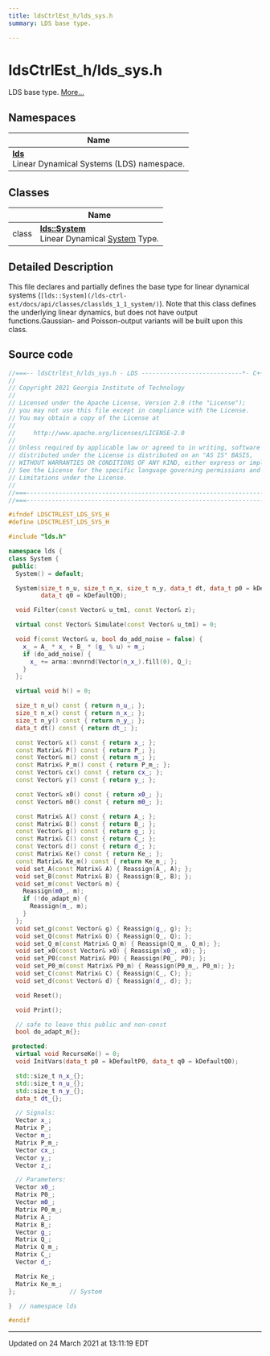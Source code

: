 ```yaml
---
title: ldsCtrlEst_h/lds_sys.h
summary: LDS base type. 

---
```


# ldsCtrlEst_h/lds_sys.h

LDS base type.  [More...](#detailed-description)



## Namespaces

| Name           |
| -------------- |
| **[lds](/lds-ctrl-est/docs/api/namespaces/namespacelds/)** <br>Linear Dynamical Systems (LDS) namespace.  |

## Classes

|                | Name           |
| -------------- | -------------- |
| class | **[lds::System](/lds-ctrl-est/docs/api/classes/classlds_1_1_system/)** <br>Linear Dynamical [System]() Type.  |

## Detailed Description



This file declares and partially defines the base type for linear dynamical systems (`[lds::System](/lds-ctrl-est/docs/api/classes/classlds_1_1_system/)`). Note that this class defines the underlying linear dynamics, but does not have output functions.Gaussian- and Poisson-output variants will be built upon this class. 





## Source code

```cpp
//===-- ldsCtrlEst_h/lds_sys.h - LDS ----------------------------*- C++ -*-===//
//
// Copyright 2021 Georgia Institute of Technology
//
// Licensed under the Apache License, Version 2.0 (the "License");
// you may not use this file except in compliance with the License.
// You may obtain a copy of the License at
//
//     http://www.apache.org/licenses/LICENSE-2.0
//
// Unless required by applicable law or agreed to in writing, software
// distributed under the License is distributed on an "AS IS" BASIS,
// WITHOUT WARRANTIES OR CONDITIONS OF ANY KIND, either express or implied.
// See the License for the specific language governing permissions and
// Limitations under the License.
//
//===----------------------------------------------------------------------===//
//===----------------------------------------------------------------------===//

#ifndef LDSCTRLEST_LDS_SYS_H
#define LDSCTRLEST_LDS_SYS_H

#include "lds.h"

namespace lds {
class System {
 public:
  System() = default;

  System(size_t n_u, size_t n_x, size_t n_y, data_t dt, data_t p0 = kDefaultP0,
         data_t q0 = kDefaultQ0);

  void Filter(const Vector& u_tm1, const Vector& z);

  virtual const Vector& Simulate(const Vector& u_tm1) = 0;

  void f(const Vector& u, bool do_add_noise = false) {
    x_ = A_ * x_ + B_ * (g_ % u) + m_;
    if (do_add_noise) {
      x_ += arma::mvnrnd(Vector(n_x_).fill(0), Q_);
    }
  };

  virtual void h() = 0;

  size_t n_u() const { return n_u_; };
  size_t n_x() const { return n_x_; };
  size_t n_y() const { return n_y_; };
  data_t dt() const { return dt_; };

  const Vector& x() const { return x_; };
  const Matrix& P() const { return P_; };
  const Vector& m() const { return m_; };
  const Matrix& P_m() const { return P_m_; };
  const Vector& cx() const { return cx_; };
  const Vector& y() const { return y_; };

  const Vector& x0() const { return x0_; };
  const Vector& m0() const { return m0_; };

  const Matrix& A() const { return A_; };
  const Matrix& B() const { return B_; };
  const Vector& g() const { return g_; };
  const Matrix& C() const { return C_; };
  const Vector& d() const { return d_; };
  const Matrix& Ke() const { return Ke_; };
  const Matrix& Ke_m() const { return Ke_m_; };
  void set_A(const Matrix& A) { Reassign(A_, A); };
  void set_B(const Matrix& B) { Reassign(B_, B); };
  void set_m(const Vector& m) {
    Reassign(m0_, m);
    if (!do_adapt_m) {
      Reassign(m_, m);
    }
  };
  void set_g(const Vector& g) { Reassign(g_, g); };
  void set_Q(const Matrix& Q) { Reassign(Q_, Q); };
  void set_Q_m(const Matrix& Q_m) { Reassign(Q_m_, Q_m); };
  void set_x0(const Vector& x0) { Reassign(x0_, x0); };
  void set_P0(const Matrix& P0) { Reassign(P0_, P0); };
  void set_P0_m(const Matrix& P0_m) { Reassign(P0_m_, P0_m); };
  void set_C(const Matrix& C) { Reassign(C_, C); };
  void set_d(const Vector& d) { Reassign(d_, d); };

  void Reset();

  void Print();

  // safe to leave this public and non-const
  bool do_adapt_m{};  

 protected:
  virtual void RecurseKe() = 0;
  void InitVars(data_t p0 = kDefaultP0, data_t q0 = kDefaultQ0);

  std::size_t n_x_{};  
  std::size_t n_u_{};  
  std::size_t n_y_{};  
  data_t dt_{};        

  // Signals:
  Vector x_;    
  Matrix P_;    
  Vector m_;    
  Matrix P_m_;  
  Vector cx_;   
  Vector y_;    
  Vector z_;    

  // Parameters:
  Vector x0_;    
  Matrix P0_;    
  Vector m0_;    
  Matrix P0_m_;  
  Matrix A_;     
  Matrix B_;     
  Vector g_;     
  Matrix Q_;     
  Matrix Q_m_;   
  Matrix C_;     
  Vector d_;     

  Matrix Ke_;    
  Matrix Ke_m_;  
};               // System

}  // namespace lds

#endif
```


-------------------------------

Updated on 24 March 2021 at 13:11:19 EDT
